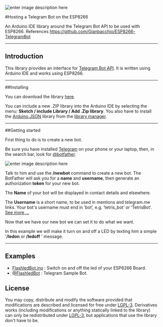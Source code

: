![enter image description here](https://cloud.githubusercontent.com/assets/16634570/16920749/29b3a92a-4d24-11e6-84ea-f480dbe1f524.png)

#Hosting a Telegram Bot on the ESP8266 

An Arduino IDE library around the Telegram Bot API to be used with ESP8266.
References https://github.com/Gianbacchio/ESP8266-TelegramBot 

----------

## Introduction

This library provides an interface for [Telegram Bot API](https://core.telegram.org/bots/api). It is written using Arduino IDE and works using ESP8266.

----------

##Installing

You can download the library [here](https://github.com/omseven/ESP8266/tree/master/Libraries/ESPTelegramBot).

You can include a new .ZIP library into the Arduino IDE by selecting the menu: **Sketch / include Library / Add .Zip library**. 
You also have to install the [Arduino JSON](https://github.com/bblanchon/ArduinoJson) library from the [library manager](https://www.arduino.cc/en/Guide/Libraries#toc3).

----------

##Getting started

First thing to do is to create a new bot.

Be sure you have installed [Telegram](https://telegram.org/apps) on your phone or your laptop, then, in the search bar, look for [@botfather](https://telegram.me/botfather).

![enter image description here](https://cloud.githubusercontent.com/assets/16634570/16921068/56574166-4d25-11e6-95fc-8c4617685466.png)

Talk to him and use the **/newbot** command to create a new bot. The BotFather will ask you for a **name** and **username**, then generate an authorization **token** for your new bot.

The **Name** of your bot will be displayed in contact details and elsewhere.

The **Username** is a short name, to be used in mentions and telegram.me links. Your bot's username must end in ‘bot’, e.g. ‘tetris_bot’ or ‘TetrisBot’.   [See more ...](https://core.telegram.org/bots)

Now that we have our new bot we can set it to do what we want.

In this example we will make it turn on and off a LED by texting him a simple '**/ledon** or **/ledoff** ' message.


----------


## Examples


- [FlashledBot.ino](https://github.com/omseven/ESP8266/blob/master/Libraries/ESPTelegramBot/examples/FlashledBot/FlashledBot.ino) : Switch on and off the led of your ESP8266 Board.
-  [@FlashledBot](https://telegram.me/FlashledBot_bot) : Telegram Sample Bot.

## License

You may copy, distribute and modify the software provided that modifications are described and licensed for free under [LGPL-3](http://www.gnu.org/licenses/lgpl-3.0.html). Derivatives works (including modifications or anything statically linked to the library) can only be redistributed under [LGPL-3](http://www.gnu.org/licenses/lgpl-3.0.html), but applications that use the library don't have to be.

